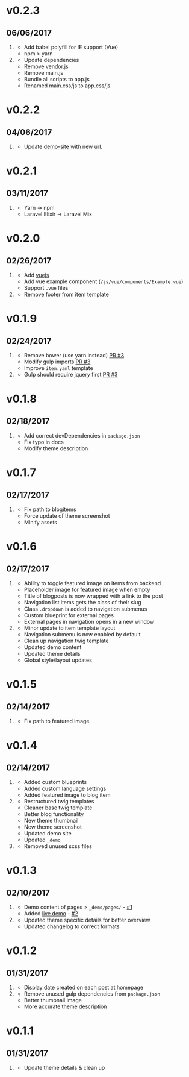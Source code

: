 # v0.2.3
## 06/06/2017

1. [](#new)
    * Add babel polyfill for IE support (Vue)
    * npm > yarn
2. [](#improved)
    * Update dependencies
    * Remove vendor.js
    * Remove main.js
    * Bundle all scripts to app.js
    * Renamed main.css/js to app.css/js

# v0.2.2
## 04/06/2017

1. [](#bugfix)
    * Update [demo-site](http://grav.haywire.me/) with new url.

# v0.2.1
## 03/11/2017

1. [](#improved)
    * Yarn -> npm
    * Laravel Elixir -> Laravel Mix

# v0.2.0
## 02/26/2017

1. [](#improved)
    * Add [vuejs](http://vuejs.org/)
    * Add vue example component (`/js/vue/components/Example.vue`)
    * Support `.vue` files
2. [](#bugfix)
    * Remove footer from item template

# v0.1.9
## 02/24/2017

1. [](#improved)
    * Remove bower (use yarn instead) [PR #3](https://github.com/robbinfellow/haywire-grav/pull/3)
    * Modify gulp imports [PR #3](https://github.com/robbinfellow/haywire-grav/pull/3)
    * Improve `item.yaml` template
2. [](#bugfix)
    * Gulp should require jquery first [PR #3](https://github.com/robbinfellow/haywire-grav/pull/3)

# v0.1.8
## 02/18/2017

1. [](#bugfix)
    * Add correct devDependencies in `package.json`
    * Fix typo in docs
    * Modify theme description

# v0.1.7
## 02/17/2017

1. [](#bugfix)
    * Fix path to blogitems
    * Force update of theme screenshot
    * Minify assets

# v0.1.6
## 02/17/2017

1. [](#new)
    * Ability to toggle featured image on items from backend
    * Placeholder image for featured image when empty
    * Title of blogposts is now wrapped with a link to the post
    * Navigation list items gets the class of their slug
    * Class `.dropdown` is added to navigation submenus
    * Custom blueprint for external pages
    * External pages in navigation opens in a new window
2. [](#improved)
    * Minor update to item template layout
    * Navigation submenu is now enabled by default
    * Clean up navigation twig template
    * Updated demo content
    * Updated theme details
    * Global style/layout updates

# v0.1.5
## 02/14/2017

1. [](#bugfix)
    * Fix path to featured image

# v0.1.4
## 02/14/2017

1. [](#new)
  	* Added custom blueprints
    * Added custom language settings
    * Added featured image to blog item
2. [](#improved)
    * Restructured twig templates
    * Cleaner base twig template
    * Better blog functionality
    * New theme thumbnail
    * New theme screenshot
    * Updated demo site
    * Updated `_demo`
3. [](#bugfix)
    * Removed unused scss files

# v0.1.3
## 02/10/2017

1. [](#new)
  	* Demo content of pages > `_demo/pages/` - [#1](https://github.com/robbinfellow/haywire-grav/issues/1)
  	* Added [live demo](http://haywire.me/haywire-grav-demo/) - [#2](https://github.com/robbinfellow/haywire-grav/issues/2)
2. [](#improved)
    * Updated theme specific details for better overview
    * Updated changelog to correct formats

# v0.1.2
## 01/31/2017

1. [](#new)
  	* Display date created on each post at homepage
2. [](#improved)
    * Remove unused gulp dependencies from `package.json`
	* Better thumbnail image
	* More accurate theme description

# v0.1.1
## 01/31/2017

1. [](#improved)
  	* Update theme details & clean up